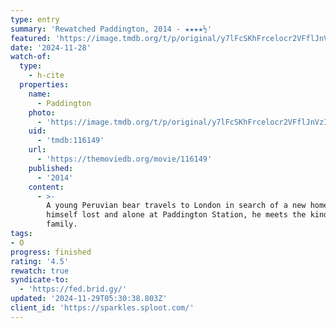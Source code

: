 ```yaml
---
type: entry
summary: 'Rewatched Paddington, 2014 - ★★★★½'
featured: 'https://image.tmdb.org/t/p/original/y7lFcSKhFrcelocr2VFflJnVzIH.jpg'
date: '2024-11-28'
watch-of:
  type:
    - h-cite
  properties:
    name:
      - Paddington
    photo:
      - 'https://image.tmdb.org/t/p/original/y7lFcSKhFrcelocr2VFflJnVzIH.jpg'
    uid:
      - 'tmdb:116149'
    url:
      - 'https://themoviedb.org/movie/116149'
    published:
      - '2014'
    content:
      - >-
        A young Peruvian bear travels to London in search of a new home. Finding
        himself lost and alone at Paddington Station, he meets the kindly Brown
        family.
tags:
- O
progress: finished
rating: '4.5'
rewatch: true
syndicate-to:
  - 'https://fed.brid.gy/'
updated: '2024-11-29T05:30:38.803Z'
client_id: 'https://sparkles.sploot.com/'
---
```


